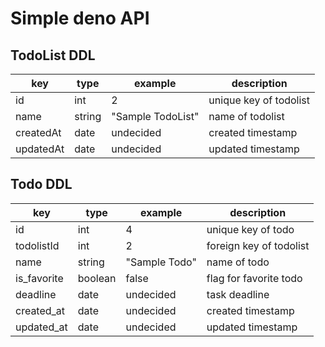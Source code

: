 # Simple deno API

## TodoList DDL

| key        | type   | example           | description            |
|------------|--------|-------------------|------------------------|
| id         | int    | 2                 | unique key of todolist |
| name       | string | "Sample TodoList" | name of todolist       |
| createdAt | date   | undecided         | created timestamp      |
| updatedAt | date   | undecided         | updated timestamp      |

## Todo DDL

| key         | type    | example       | description             |
|-------------|---------|---------------|-------------------------|
| id          | int     | 4             | unique key of todo      |
| todolistId | int     | 2             | foreign key of todolist |
| name        | string  | "Sample Todo" | name of todo            |
| is\_favorite | boolean | false         | flag for favorite todo  |
| deadline    | date    | undecided     | task deadline           |
| created\_at  | date    | undecided     | created timestamp       |
| updated\_at  | date    | undecided     | updated timestamp       |
